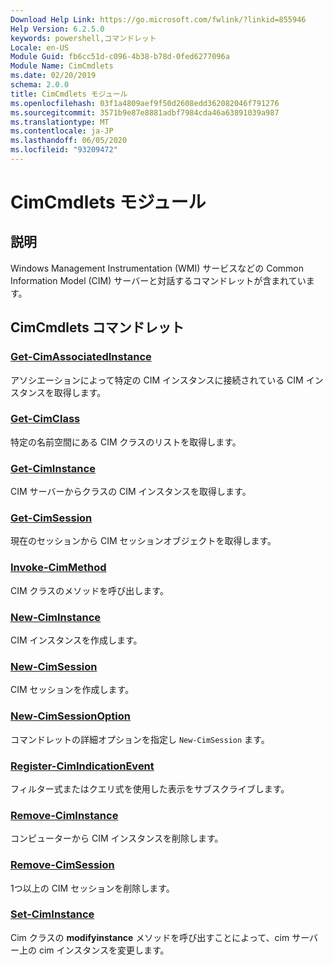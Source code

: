 ```yaml
---
Download Help Link: https://go.microsoft.com/fwlink/?linkid=855946
Help Version: 6.2.5.0
keywords: powershell,コマンドレット
Locale: en-US
Module Guid: fb6cc51d-c096-4b38-b78d-0fed6277096a
Module Name: CimCmdlets
ms.date: 02/20/2019
schema: 2.0.0
title: CimCmdlets モジュール
ms.openlocfilehash: 03f1a4809aef9f50d2608edd362082046f791276
ms.sourcegitcommit: 3571b9e87e8881adbf7984cda46a63891039a987
ms.translationtype: MT
ms.contentlocale: ja-JP
ms.lasthandoff: 06/05/2020
ms.locfileid: "93209472"
---
```

# CimCmdlets モジュール

## 説明

Windows Management Instrumentation (WMI) サービスなどの Common Information Model (CIM) サーバーと対話するコマンドレットが含まれています。

## CimCmdlets コマンドレット

### [Get-CimAssociatedInstance](Get-CimAssociatedInstance.md)
アソシエーションによって特定の CIM インスタンスに接続されている CIM インスタンスを取得します。

### [Get-CimClass](Get-CimClass.md)
特定の名前空間にある CIM クラスのリストを取得します。

### [Get-CimInstance](Get-CimInstance.md)
CIM サーバーからクラスの CIM インスタンスを取得します。

### [Get-CimSession](Get-CimSession.md)
現在のセッションから CIM セッションオブジェクトを取得します。

### [Invoke-CimMethod](Invoke-CimMethod.md)
CIM クラスのメソッドを呼び出します。

### [New-CimInstance](New-CimInstance.md)
CIM インスタンスを作成します。

### [New-CimSession](New-CimSession.md)
CIM セッションを作成します。

### [New-CimSessionOption](New-CimSessionOption.md)
コマンドレットの詳細オプションを指定し `New-CimSession` ます。

### [Register-CimIndicationEvent](Register-CimIndicationEvent.md)
フィルター式またはクエリ式を使用した表示をサブスクライブします。

### [Remove-CimInstance](Remove-CimInstance.md)
コンピューターから CIM インスタンスを削除します。

### [Remove-CimSession](Remove-CimSession.md)
1つ以上の CIM セッションを削除します。

### [Set-CimInstance](Set-CimInstance.md)
Cim クラスの **modifyinstance** メソッドを呼び出すことによって、cim サーバー上の cim インスタンスを変更します。
